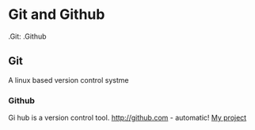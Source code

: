 # Git and Github
.Git:
.Github
## Git
A linux based version control systme
### Github
Gi hub is a version control tool. 
http://github.com - automatic!
[My project ]( https://birukyemane.github.io/testgithb/)
